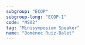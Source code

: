 ```yaml
---
subgroup: "ECOP"
subgroup-long: "ECOP-1"
code: "MS02"
tag: "Minisymposium Speaker"
name: "Domènec Ruiz-Balet"
---
```

